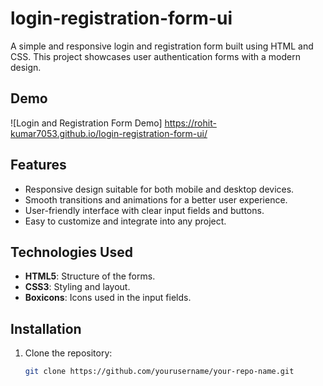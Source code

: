 # login-registration-form-ui

A simple and responsive login and registration form built using HTML and CSS. This project showcases user authentication forms with a modern design.

## Demo

![Login and Registration Form Demo] https://rohit-kumar7053.github.io/login-registration-form-ui/

## Features

- Responsive design suitable for both mobile and desktop devices.
- Smooth transitions and animations for a better user experience.
- User-friendly interface with clear input fields and buttons.
- Easy to customize and integrate into any project.

## Technologies Used

- **HTML5**: Structure of the forms.
- **CSS3**: Styling and layout.
- **Boxicons**: Icons used in the input fields.

## Installation

1. Clone the repository:
   ```bash
   git clone https://github.com/yourusername/your-repo-name.git

